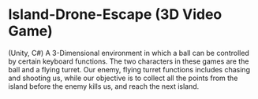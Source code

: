 # Island-Drone-Escape (3D Video Game)

(Unity, C#)
A 3-Dimensional environment in which a ball can be controlled by certain keyboard functions. The two characters in these games are the ball and a flying turret. Our enemy, flying turret functions includes chasing and shooting us, while our objective is to collect all the points from the island before the enemy kills us, and reach the next island.
